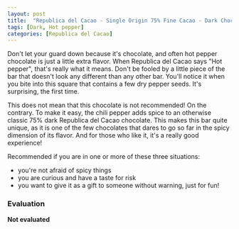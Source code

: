 ```yaml
---
layout: post
title:  "Republica del Cacao - Single Origin 75% Fine Cacao - Dark Chocolate with Hot Peppers"
tags: [Dark, Hot pepper] 
categories: [Republica del Cacao]
---
```


Don't let your guard down because it's chocolate, and often hot pepper chocolate is just a little extra flavor. When Republica del Cacao says "Hot pepper", that's really what it means.
Don't be fooled by a little piece of the bar that doesn't look any different than any other bar. You'll notice it when you bite into this square that contains a few dry pepper seeds. It's surprising, the first time.

This does not mean that this chocolate is not recommended! On the contrary. To make it easy, the chili pepper adds spice to an otherwise classic 75% dark Republica del Cacao chocolate. This makes this bar quite unique, as it is one of the few chocolates that dares to go so far in the spicy dimension of its flavor. And for those who like it, it's a really good experience!

Recommended if you are in one or more of these three situations:
- you're not afraid of spicy things
- you are curious and have a taste for risk
- you want to give it as a gift to someone without warning, just for fun!

### Evaluation

**Not evaluated**